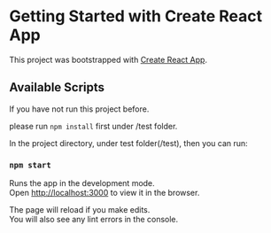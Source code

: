 # Getting Started with Create React App

This project was bootstrapped with [Create React App](https://github.com/facebook/create-react-app).

## Available Scripts

If you have not run this project before.

please run `npm install` first under /test folder.

In the project directory, under test folder(/test), then you can run:

### `npm start`

Runs the app in the development mode.\
Open [http://localhost:3000](http://localhost:3000) to view it in the browser.

The page will reload if you make edits.\
You will also see any lint errors in the console.




